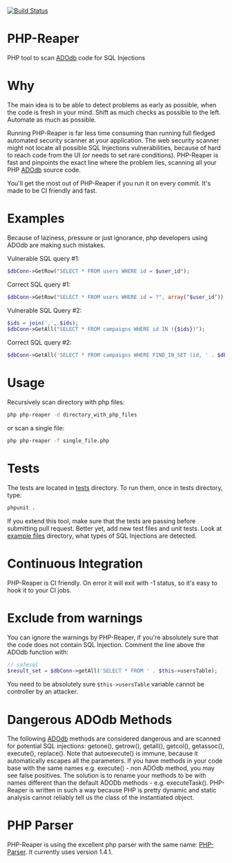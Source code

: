 [![Build Status](https://travis-ci.org/emanuil/php-reaper.svg?branch=master)](https://travis-ci.org/emanuil/php-reaper)

PHP-Reaper
==========
PHP tool to scan [ADOdb](http://adodb.sourceforge.net) code for SQL Injections

Why
===
The main idea is to be able to detect problems as early as possible, when the code is fresh in your mind. Shift as much checks as possible to the left. Automate as much as possible. 

Running PHP-Reaper is far less time consuming than running full fledged automated security scanner at your application. The web security scanner might not locate all possible SQL Injections vulnerabilities, because of hard to reach code from the UI (or needs to set rare conditions). PHP-Reaper is fast and pinpoints the exact line where the problem lies, scanning all your PHP [ADOdb](http://adodb.sourceforge.net) source code.

You'll get the most out of PHP-Reaper if you run it on every commit. It's made to be CI friendly and fast.


Examples
========

Because of laziness, pressure or just ignorance, php developers using ADOdb are making such mistakes.

Vulnerable SQL query #1:
```php
$dbConn->GetRow("SELECT * FROM users WHERE id = $user_id");
```

Correct SQL query #1:
```php
$dbConn->GetRow("SELECT * FROM users WHERE id = ?", array(‘$user_id’));
```

Vulnerable SQL Query #2:
```php
$ids = join(',', $ids);
$dbConn->GetAll("SELECT * FROM campaigns WHERE id IN ({$ids})");
```

Correct SQL query #2:
```php
$dbConn->GetAll('SELECT * FROM campaigns WHERE FIND_IN_SET (id, ' . $dbConn->Param('') . ')', array(join(',', $ids)));
```

Usage
=====
Recursively scan directory with php files:

```bash
php php-reaper -d directory_with_php_files
```

or scan a single file:

```bash
php php-reaper -f single_file.php
```


Tests
=====
The tests are located in [tests](https://github.com/emanuil/php-reaper/tree/master/tests) directory. To run them, once in tests directory, type:
```bash
phpunit .
```
If you extend this tool, make sure that the tests are passing before submitting pull request. Better yet, add new test files and unit tests. Look at [example files](https://github.com/emanuil/php-reaper/tree/master/tests/SecurityChecks/exampleFiles) directory, what types of SQL Injections are detected.

Continuous Integration
======================
PHP-Reaper is CI friendly. On error it will exit with -1 status, so it's easy to hook it to your CI jobs.


Exclude from warnings
======================
You can ignore the warnings by PHP-Reaper, if you're absolutely sure that the code does not contain SQL Injection. Comment the line above the ADOdb function with:
```php
// safesql
$result_set = $dbConn->getAll('SELECT * FROM ' . $this->usersTable);
```
You need to be absolutely sure `$this->usersTable` variable cannot be controller by an attacker.


Dangerous ADOdb Methods
=======================
The following [ADOdb](http://adodb.sourceforge.net) methods are considered dangerous and are scanned for potential SQL
injections: getone(), getrow(), getall(), getcol(), getassoc(), execute(), replace(). Note that autoexecute() is immune,
because it automatically escapes all the parameters. If you have methods in your code base with the same names e.g.
execute() - non ADOdb method, you may see false positives. The solution is to rename your methods to be with names 
different than the default ADODb methods - e.g. executeTask(). PHP-Reaper is written in such a way because PHP is pretty
dynamic and static analysis cannot reliably tell us the class of the instantiated object. 


PHP Parser
==========
PHP-Reaper is using the excellent php parser with the same name: [PHP-Parser](https://github.com/nikic/PHP-Parser). It currently uses version 1.4.1.
